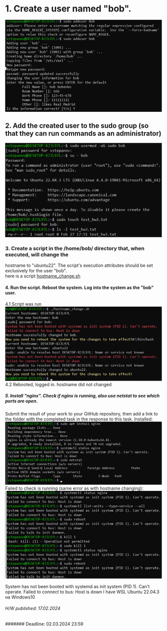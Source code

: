 # 1. Create a user named "bob".
![1_create_user_bob.png](screenshots%2F1_create_user_bob.png)
## 2. Add the created user to the sudo group (so that they can run commands as an administrator)
![2_add__created_user__sudo_group.png](screenshots%2F2_add__created_user__sudo_group.png)
### 3. Create a script in the /home/bob/ directory that, when executed, will change the
hostname to "ubuntu22". The script's execution attributes should be set exclusively for the user "bob".  
here is a script [hostname_change.sh](scripts%2Fhostname_change.sh)
#### 4. Run the script. Reboot the system. Log into the system as the "bob" user.
4.1 Script was run  
![3_executed_hostname_change_sh.png](screenshots%2F3_executed_hostname_change_sh.png)  
4.2 Rebooted, logged in. hostname did not changed
##### 5. Install "nginx". Check if nginx is running, also use netstat to see which ports are open.
Submit the result of your work to your GitHub repository, then add a link to the
folder with the completed task in the response to this task.
Installed:  
![5_nginx.png](screenshots%2F5_nginx.png)  
Failed to check is running (same error as with hostname changing):  
![error.png](screenshots%2Ferror.png)  

System has not been booted with systemd as init system (PID 1). Can't operate.                        Failed to connect to bus: Host is down
I have WSL Ubuntu 22.04.3 на Windows10
###### H/W published: 17.02.2024

####### Deadline: 02.03.2024 23:59
